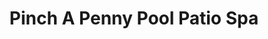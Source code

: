---
title: "Pinch A Penny Pool Patio Spa"
url: /tampa/pinch-a-penny-pool-patio-spa/
shop: swimming pool
---